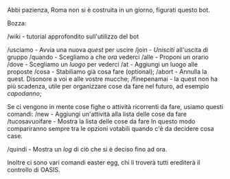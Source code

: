Abbi pazienza, Roma non si è costruita in un giorno, figurati questo bot\.

Bozza:

/wiki \- tutorial approfondito sull'utilizzo del bot

/usciamo \- Avvia una nuova *quest* per uscire
/join \- *Unisciti* all'uscita di gruppo
/quando \- Scegliamo a che *ora* vederci
/alle \- Proponi un orario
/dove \- Scegliamo un *luogo* per vederci
/at \- Aggiungi un luogo alle proposte
/cosa \- Stabiliamo già cosa fare \(optional\);
/abort \- Annulla la quest\. Disonore a voi e alle vostre mucche;
/finepenamai \- la quest non ha più scadenza, utile per organizzare cose da fare nel futuro, ad esempio *_capodanno_*;

Se ci vengono in mente cose fighe o attività ricorrenti da fare, usiamo questi comandi:
/new \- Aggiungi un'attività alla lista delle cose da fare
/tucosavuoifare \- Mostra la lista delle cose da fare
In questo modo compariranno sempre tra le opzioni votabili quando c'è da decidere cosa case\.

/quindi \- Mostra un *log* di ciò che si è deciso fino ad ora\.

Inoltre ci sono vari comandi easter egg, chi li troverà tutti erediterà il controllo di OASIS\.
